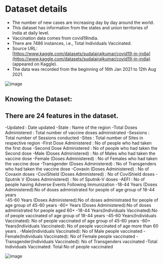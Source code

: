 # Dataset details
- The number of new cases are increasing day by day around the world.
- This dataset has information from the states and union territories of India at daily level.
- Vaccination data comes from covid19india.
- There are 7486 instances, i.e., Total Individuals Vaccinated.
- Source URL: [https://www.kaggle.com/datasets/sudalairajkumar/covid19-in-india](https://www.kaggle.com/datasets/sudalairajkumar/covid19-in-india) (appeared on Kaggle).
- The data was recorded from the beginning of 16th Jan 2021 to 12th Aug 2021.

![image](https://github.com/akhileshj2004/covid19analysisEDA/assets/168991836/f5e87a63-94e9-4462-b9af-b4b7222259fa)

##  Knowing the Dataset:
## There are 24 features in the dataset.
-Updated : Date updated 
-State : Name of the region 
-Total Doses Administered : Total number of vaccine doses administrated
-Sessions : Total number of Sessions conducted 
-Sites : Total number of Sites in respective region 
-First Dose Administered : No of people who had taken the first dose 
-Second Dose Administered : No of people who had taken the Second dose 
-Male (Doses Administered) : No of Males  who had taken the vaccine dose 
-Female (Doses Administered) : No of Females  who had taken the vaccine dose 
-Transgender (Doses Administered) : No of Transgenders who had taken the vaccine dose 
-Covaxin (Doses Administered) : No of Covaxin doses 
-CoviShield (Doses Administered) : No of CoviShield doses 
-Sputnik V (Doses Administered) : No of Sputnik-V  doses 
-AEFI : No of people having Adverse Events Following Immunization
-18-44 Years (Doses Administered):No of doses administrated for people of age group of 18-44 years  
-45-60 Years (Doses Administered):No of doses administrated for people of age group of 45-60 years
-60+ Years (Doses Administered):No of doses administrated for people aged 60+
-18-44 Years(Individuals Vaccinated):No of people vaccinated of age group of 18-44 years 
-45-60 Years(Individuals Vaccinated): No of people vaccinated  of age group of 45-60 years 
-60+ Years(Individuals Vaccinated): No of people vaccinated  of age more than 60 years . 
-Male(Individuals Vaccinated): No of  Male people vaccinated
-Female(Individuals Vaccinated): No of  Female people vaccinated
-Transgender(Individuals Vaccinated): No of Transgenders  vaccinated
-Total Individuals Vaccinated: Total No of  people vaccinated

![image](https://github.com/akhileshj2004/covid19analysisEDA/assets/168991836/4741dc31-7353-4b9b-8106-64690d1ff550)



